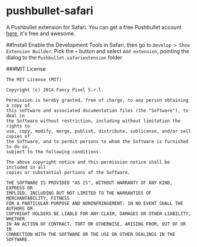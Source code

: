 pushbullet-safari
=================

A Pushbullet extension for Safari. 
You can get a free Pushbullet account [here](https://www.pushbullet.com), it's free and awesome. 

##Install
Enable the Development Tools in Safari, then go to `Develop > Show Extension Builder`. Pick the `+` button and select `Add extension`, pointing the dialog to the `Pushbullet.safariextension` folder


###MIT License

    The MIT License (MIT)

    Copyright (c) 2014 Fancy Pixel S.r.l.

    Permission is hereby granted, free of charge, to any person obtaining a copy of
    this software and associated documentation files (the "Software"), to deal in
    the Software without restriction, including without limitation the rights to
    use, copy, modify, merge, publish, distribute, sublicense, and/or sell copies of
    the Software, and to permit persons to whom the Software is furnished to do so,
    subject to the following conditions:

    The above copyright notice and this permission notice shall be included in all
    copies or substantial portions of the Software.

    THE SOFTWARE IS PROVIDED "AS IS", WITHOUT WARRANTY OF ANY KIND, EXPRESS OR
    IMPLIED, INCLUDING BUT NOT LIMITED TO THE WARRANTIES OF MERCHANTABILITY, FITNESS
    FOR A PARTICULAR PURPOSE AND NONINFRINGEMENT. IN NO EVENT SHALL THE AUTHORS OR
    COPYRIGHT HOLDERS BE LIABLE FOR ANY CLAIM, DAMAGES OR OTHER LIABILITY, WHETHER
    IN AN ACTION OF CONTRACT, TORT OR OTHERWISE, ARISING FROM, OUT OF OR IN
    CONNECTION WITH THE SOFTWARE OR THE USE OR OTHER DEALINGS IN THE SOFTWARE.

